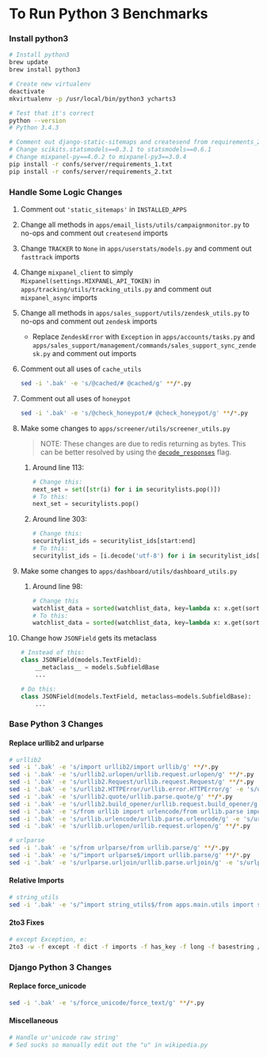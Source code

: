 # To Run Python 3 Benchmarks

### Install python3
```bash
# Install python3
brew update
brew install python3

# Create new virtualenv
deactivate
mkvirtualenv -p /usr/local/bin/python3 ycharts3

# Test that it's correct
python --version
# Python 3.4.3

# Comment out django-static-sitemaps and createsend from requirements_2.txt
# Change scikits.statsmodels==0.3.1 to statsmodels==0.6.1
# Change mixpanel-py==4.0.2 to mixpanel-py3==3.0.4
pip install -r confs/server/requirements_1.txt
pip install -r confs/server/requirements_2.txt
```

### Handle Some Logic Changes
1. Comment out `'static_sitemaps'` in `INSTALLED_APPS`
1. Change all methods in `apps/email_lists/utils/campaignmonitor.py` to no-ops and comment out `createsend` imports
1. Change `TRACKER` to `None` in `apps/userstats/models.py` and comment out `fasttrack` imports
1. Change `mixpanel_client` to simply `Mixpanel(settings.MIXPANEL_API_TOKEN)` in `apps/tracking/utils/tracking_utils.py` and comment out `mixpanel_async` imports
1. Change all methods in `apps/sales_support/utils/zendesk_utils.py` to no-ops and comment out `zendesk` imports
    - Replace `ZendeskError` with `Exception` in `apps/accounts/tasks.py` and `apps/sales_support/management/commands/sales_support_sync_zendesk.py` and comment out imports
1. Comment out all uses of `cache_utils`

    ```bash
    sed -i '.bak' -e 's/@cached/# @cached/g' **/*.py
    ```

1. Comment out all uses of `honeypot`

    ```bash
    sed -i '.bak' -e 's/@check_honeypot/# @check_honeypot/g' **/*.py
    ```

1. Make some changes to `apps/screener/utils/screener_utils.py`
    > NOTE: These changes are due to redis returning as bytes. This can be better resolved by using the [`decode_responses`](https://github.com/andymccurdy/redis-py) flag.

    1. Around line 113:

        ```python
        # Change this:
        next_set = set([str(i) for i in securitylists.pop()])
        # To this:
        next_set = securitylists.pop()
        ```

    1. Around line 303:

        ```python
        # Change this:
        securitylist_ids = securitylist_ids[start:end]
        # To this:
        securitylist_ids = [i.decode('utf-8') for i in securitylist_ids[start:end]]
        ```

1. Make some changes to `apps/dashboard/utils/dashboard_utils.py`

    1. Around line 98:

        ```python
        # Change this
        watchlist_data = sorted(watchlist_data, key=lambda x: x.get(sort_by), reverse=reverse)
        # To this:
        watchlist_data = sorted(watchlist_data, key=lambda x: x.get(sort_by, 0), reverse=reverse)
        ```

1. Change how `JSONField` gets its metaclass

    ```python
    # Instead of this:
    class JSONField(models.TextField):
        __metaclass__ = models.SubfieldBase
        ...

    # Do this:
    class JSONField(models.TextField, metaclass=models.SubfieldBase):
        ...
    ```

### Base Python 3 Changes
#### Replace urllib2 and urlparse
```bash
# urllib2
sed -i '.bak' -e 's/import urllib2/import urllib/g' **/*.py
sed -i '.bak' -e 's/urllib2.urlopen/urllib.request.urlopen/g' **/*.py
sed -i '.bak' -e 's/urllib2.Request/urllib.request.Request/g' **/*.py
sed -i '.bak' -e 's/urllib2.HTTPError/urllib.error.HTTPError/g' -e 's/urllib2.URLError/urllib.error.URLError/g' **/*.py
sed -i '.bak' -e 's/urllib2.quote/urllib.parse.quote/g' **/*.py
sed -i '.bak' -e 's/urllib2.build_opener/urllib.request.build_opener/g' -e 's/urllib2.HTTPCookieProcessor/urllib.request.HTTPCookieProcessor/g' **/*.py
sed -i '.bak' -e 's/from urllib import urlencode/from urllib.parse import urlencode/g' -e 's/from urllib import unquote/from urllib.parse import unquote/g' **/*.py
sed -i '.bak' -e 's/urllib.urlencode/urllib.parse.urlencode/g' -e 's/urllib.unquote/urllib.parse.unquote/g' **/*.py
sed -i '.bak' -e 's/urllib.urlopen/urllib.request.urlopen/g' **/*.py

# urlparse
sed -i '.bak' -e 's/from urlparse/from urllib.parse/g' **/*.py
sed -i '.bak' -e 's/^import urlparse$/import urllib.parse/g' **/*.py
sed -i '.bak' -e 's/urlparse.urljoin/urllib.parse.urljoin/g' -e 's/urlparse.urlparse/urllib.parse.urlparse/g' -e 's/urlparse.parse_qs/urllib.parse.parse_qs/g' **/*.py
```

#### Relative Imports
```bash
# string_utils
sed -i '.bak' -e 's/^import string_utils$/from apps.main.utils import string_utils/g' **/*.py
```

#### 2to3 Fixes
```bash
# except Exception, e:
2to3 -w -f except -f dict -f imports -f has_key -f long -f basestring /sites/ycharts
```

### Django Python 3 Changes
#### Replace force_unicode
```bash
sed -i '.bak' -e 's/force_unicode/force_text/g' **/*.py
```

#### Miscellaneous
```bash
# Handle ur'unicode raw string'
# Sed sucks so manually edit out the "u" in wikipedia.py
```
